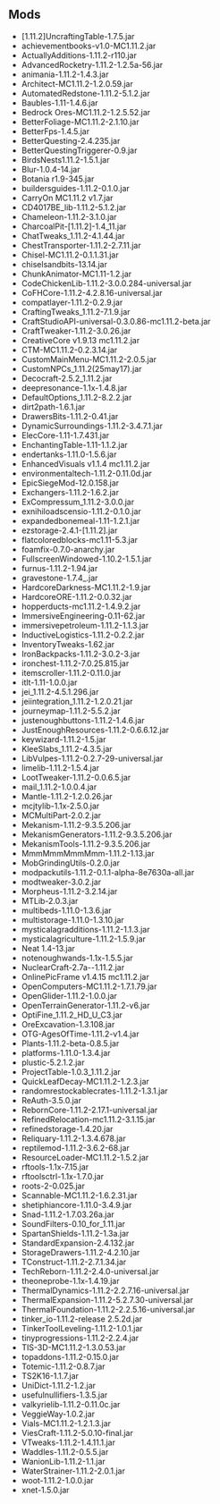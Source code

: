 ## Mods
* [1.11.2]UncraftingTable-1.7.5.jar
* achievementbooks-v1.0-MC1.11.2.jar
* ActuallyAdditions-1.11.2-r110.jar
* AdvancedRocketry-1.11.2-1.2.5a-56.jar
* animania-1.11.2-1.4.3.jar
* Architect-MC1.11.2-1.2.0.59.jar
* AutomatedRedstone-1.11.2-5.1.2.jar
* Baubles-1.11-1.4.6.jar
* Bedrock Ores-MC1.11.2-1.2.5.52.jar
* BetterFoliage-MC1.11.2-2.1.10.jar
* BetterFps-1.4.5.jar
* BetterQuesting-2.4.235.jar
* BetterQuestingTriggerer-0.9.jar
* BirdsNests1.11.2-1.5.1.jar
* Blur-1.0.4-14.jar
* Botania r1.9-345.jar
* buildersguides-1.11.2-0.1.0.jar
* CarryOn MC1.11.2 v1.7.jar
* CD4017BE_lib-1.11.2-5.1.2.jar
* Chameleon-1.11.2-3.1.0.jar
* CharcoalPit-[1.11.2]-1.4_11.jar
* ChatTweaks_1.11.2-4.1.44.jar
* ChestTransporter-1.11.2-2.7.11.jar
* Chisel-MC1.11.2-0.1.1.31.jar
* chiselsandbits-13.14.jar
* ChunkAnimator-MC1.11-1.2.jar
* CodeChickenLib-1.11.2-3.0.0.284-universal.jar
* CoFHCore-1.11.2-4.2.8.16-universal.jar
* compatlayer-1.11.2-0.2.9.jar
* CraftingTweaks_1.11.2-7.1.9.jar
* CraftStudioAPI-universal-0.3.0.86-mc1.11.2-beta.jar
* CraftTweaker-1.11.2-3.0.26.jar
* CreativeCore v1.9.13 mc1.11.2.jar
* CTM-MC1.11.2-0.2.3.14.jar
* CustomMainMenu-MC1.11.2-2.0.5.jar
* CustomNPCs_1.11.2(25may17).jar
* Decocraft-2.5.2_1.11.2.jar
* deepresonance-1.1x-1.4.8.jar
* DefaultOptions_1.11.2-8.2.2.jar
* dirt2path-1.6.1.jar
* DrawersBits-1.11.2-0.41.jar
* DynamicSurroundings-1.11.2-3.4.7.1.jar
* ElecCore-1.11-1.7.431.jar
* EnchantingTable-1.11-1.1.2.jar
* endertanks-1.11.0-1.5.6.jar
* EnhancedVisuals v1.1.4 mc1.11.2.jar
* environmentaltech-1.11.2-0.11.0d.jar
* EpicSiegeMod-12.0.158.jar
* Exchangers-1.11.2-1.6.2.jar
* ExCompressum_1.11.2-3.0.0.jar
* exnihiloadscensio-1.11.2-0.1.0.jar
* expandedbonemeal-1.11-1.2.1.jar
* ezstorage-2.4.1-[1.11.2].jar
* flatcoloredblocks-mc1.11-5.3.jar
* foamfix-0.7.0-anarchy.jar
* FullscreenWindowed-1.10.2-1.5.1.jar
* furnus-1.11.2-1.94.jar
* gravestone-1.7.4_.jar
* HardcoreDarkness-MC1.11.2-1.9.jar
* HardcoreORE-1.11.2-0.0.32.jar
* hopperducts-mc1.11.2-1.4.9.2.jar
* ImmersiveEngineering-0.11-62.jar
* immersivepetroleum-1.11.2-1.1.3.jar
* InductiveLogistics-1.11.2-0.2.2.jar
* InventoryTweaks-1.62.jar
* IronBackpacks-1.11.2-3.0.2-3.jar
* ironchest-1.11.2-7.0.25.815.jar
* itemscroller-1.11.2-0.11.0.jar
* itlt-1.11-1.0.0.jar
* jei_1.11.2-4.5.1.296.jar
* jeiintegration_1.11.2-1.2.0.21.jar
* journeymap-1.11.2-5.5.2.jar
* justenoughbuttons-1.11.2-1.4.6.jar
* JustEnoughResources-1.11.2-0.6.6.12.jar
* keywizard-1.11.2-1.5.jar
* KleeSlabs_1.11.2-4.3.5.jar
* LibVulpes-1.11.2-0.2.7-29-universal.jar
* limelib-1.11.2-1.5.4.jar
* LootTweaker-1.11.2-0.0.6.5.jar
* mail_1.11.2-1.0.0.4.jar
* Mantle-1.11.2-1.2.0.26.jar
* mcjtylib-1.1x-2.5.0.jar
* MCMultiPart-2.0.2.jar
* Mekanism-1.11.2-9.3.5.206.jar
* MekanismGenerators-1.11.2-9.3.5.206.jar
* MekanismTools-1.11.2-9.3.5.206.jar
* MmmMmmMmmMmm-1.11.2-1.13.jar
* MobGrindingUtils-0.2.0.jar
* modpackutils-1.11.2-0.1.1-alpha-8e7630a-all.jar
* modtweaker-3.0.2.jar
* Morpheus-1.11.2-3.2.14.jar
* MTLib-2.0.3.jar
* multibeds-1.11.0-1.3.6.jar
* multistorage-1.11.0-1.3.10.jar
* mysticalagradditions-1.11.2-1.1.3.jar
* mysticalagriculture-1.11.2-1.5.9.jar
* Neat 1.4-13.jar
* notenoughwands-1.1x-1.5.5.jar
* NuclearCraft-2.7a--1.11.2.jar
* OnlinePicFrame v1.4.15 mc1.11.2.jar
* OpenComputers-MC1.11.2-1.7.1.79.jar
* OpenGlider-1.11.2-1.0.0.jar
* OpenTerrainGenerator-1.11.2-v6.jar
* OptiFine_1.11.2_HD_U_C3.jar
* OreExcavation-1.3.108.jar
* OTG-AgesOfTime-1.11.2-v1.4.jar
* Plants-1.11.2-beta-0.8.5.jar
* platforms-1.11.0-1.3.4.jar
* plustic-5.2.1.2.jar
* ProjectTable-1.0.3_1.11.2.jar
* QuickLeafDecay-MC1.11.2-1.2.3.jar
* randomrestockablecrates-1.11.2-1.3.1.jar
* ReAuth-3.5.0.jar
* RebornCore-1.11.2-2.17.1-universal.jar
* RefinedRelocation-mc1.11.2-3.1.15.jar
* refinedstorage-1.4.20.jar
* Reliquary-1.11.2-1.3.4.678.jar
* reptilemod-1.11.2-3.6.2-68.jar
* ResourceLoader-MC1.11.2-1.5.2.jar
* rftools-1.1x-7.15.jar
* rftoolsctrl-1.1x-1.7.0.jar
* roots-2-0.025.jar
* Scannable-MC1.11.2-1.6.2.31.jar
* shetiphiancore-1.11.0-3.4.9.jar
* Snad-1.11.2-1.7.03.26a.jar
* SoundFilters-0.10_for_1.11.jar
* SpartanShields-1.11.2-1.3a.jar
* StandardExpansion-2.4.132.jar
* StorageDrawers-1.11.2-4.2.10.jar
* TConstruct-1.11.2-2.7.1.34.jar
* TechReborn-1.11.2-2.4.0-universal.jar
* theoneprobe-1.1x-1.4.19.jar
* ThermalDynamics-1.11.2-2.2.7.16-universal.jar
* ThermalExpansion-1.11.2-5.2.7.30-universal.jar
* ThermalFoundation-1.11.2-2.2.5.16-universal.jar
* tinker_io-1.11.2-release 2.5.2d.jar
* TinkerToolLeveling-1.11.2-1.0.1.jar
* tinyprogressions-1.11.2-2.2.4.jar
* TIS-3D-MC1.11.2-1.3.0.53.jar
* topaddons-1.11.2-0.15.0.jar
* Totemic-1.11.2-0.8.7.jar
* TS2K16-1.1.7.jar
* UniDict-1.11.2-1.2.jar
* usefulnullifiers-1.3.5.jar
* valkyrielib-1.11.2-0.11.0c.jar
* VeggieWay-1.0.2.jar
* Vials-MC1.11.2-1.2.1.3.jar
* ViesCraft-1.11.2-5.0.10-final.jar
* VTweaks-1.11.2-1.4.11.1.jar
* Waddles-1.11.2-0.5.5.jar
* WanionLib-1.11.2-1.1.jar
* WaterStrainer-1.11.2-2.0.1.jar
* woot-1.11.2-1.0.0.jar
* xnet-1.5.0.jar
